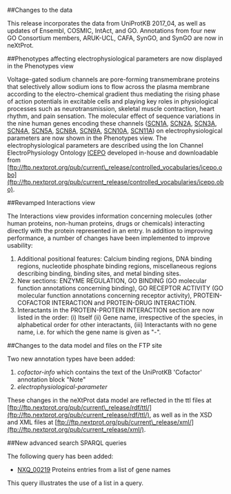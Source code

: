##Changes to the data

This release incorporates the data from UniProtKB 2017_04, as well as updates of Ensembl, COSMIC, IntAct, and GO. Annotations from four new GO Consortium members, ARUK-UCL, CAFA, SynGO, and SynGO are now in neXtProt.

##Phenotypes affecting electrophysiological parameters are now displayed in the Phenotypes view

Voltage-gated sodium channels are pore-forming transmembrane proteins that selectively allow sodium ions to flow across the plasma membrane according to the electro-chemical gradient thus mediating the rising phase of action potentials in excitable cells and playing key roles in physiological processes such as neurotransmission, skeletal muscle contraction, heart rhythm, and pain sensation. The molecular effect of sequence variations in the nine human genes encoding these channels ([SCN1A](/entry/NX_P35498/phenotypes), [SCN2A](/entry/NX_Q99250/phenotypes), [SCN3A](/entry/NX_Q9NY46/phenotypes), [SCN4A](/entry/NX_P35499/phenotypes), [SCN5A](/entry/NX_Q14524/phenotypes), [SCN8A](/entry/NX_Q9UQD0/phenotypes), [SCN9A](/entry/NX_Q15858/phenotypes), [SCN10A](/entry/NX_Q9Y5Y9/phenotypes), [SCN11A](/entry/NX_Q9UI33/phenotypes)) on electrophysiological parameters are now shown in the Phenotypes view. The electrophysiological parameters are described using the Ion Channel ElectroPhysiology Ontology [ICEPO](https://academic.oup.com/database/article-lookup/doi/10.1093/database/baw017) developed in-house and downloadable from [ftp://ftp.nextprot.org/pub/current\_release/controlled_vocabularies/icepo.obo](ftp://ftp.nextprot.org/pub/current_release/controlled_vocabularies/icepo.obo).

##Revamped Interactions view

The Interactions view provides information concerning molecules (other human proteins, non-human proteins, drugs or chemicals) interacting directly with the protein represented in an entry. In addition to improving performance, a number of changes have been implemented to improve usability:
1.	Additional positional features: Calcium binding regions, DNA binding regions, nucleotide phosphate binding regions, miscellaneous regions describing binding, binding sites, and metal binding sites.
2.	New sections: ENZYME REGULATION, GO BINDING (GO molecular function annotations concerning binding), GO RECEPTOR ACTIVITY (GO molecular function annotations concerning receptor activity), PROTEIN-COFACTOR INTERACTION and PROTEIN-DRUG INTERACTION.
3.	Interactants in the PROTEIN-PROTEIN INTERACTION section are now listed in the order: (i) Itself (ii) Gene name, irrespective of the species, in alphabetical order for other interactants, (iii) Interactants with no gene name, i.e. for which the gene name is given as &#34;-&#34;.

##Changes to the data model and files on the FTP site

Two new annotation types have been added:
1. _cofactor-info_ which contains the text of the UniProtKB &#39;Cofactor&#39; annotation block &#34;Note&#34;
2. _electrophysiological-parameter_  

These changes in the neXtProt data model are reflected in the ttl files at [ftp://ftp.nextprot.org/pub/current\_release/rdf/ttl/](ftp://ftp.nextprot.org/pub/current_release/rdf/ttl/), as well as in the XSD and XML files at [ftp://ftp.nextprot.org/pub/current\_release/xml/](ftp://ftp.nextprot.org/pub/current_release/xml/).

##New advanced search SPARQL queries

The following query has been added:

* [NXQ_00219](/proteins/search?mode=advanced&queryId=NXQ_00219) Proteins entries from a list of gene names

This query illustrates the use of a list in a query. 

